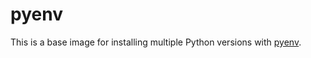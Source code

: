 # pyenv

This is a base image for installing multiple Python versions with [pyenv](https://github.com/yyuu/pyenv).
